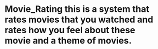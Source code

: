 # Movie_Rating this is a system that rates movies that you watched and rates how you feel about these movie and a theme of movies.
